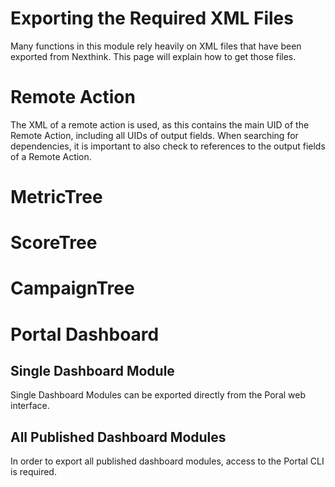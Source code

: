 # Exporting the Required XML Files
Many functions in this module rely heavily on XML files that have been exported from Nexthink. This page will explain how to get those files.

# Remote Action
The XML of a remote action is used, as this contains the main UID of the Remote Action, including all UIDs of output fields. When searching for dependencies, it is important to also check to references to the output fields of a Remote Action.


# MetricTree



# ScoreTree



# CampaignTree



# Portal Dashboard
## Single Dashboard Module
Single Dashboard Modules can be exported directly from the Poral web interface.

## All Published Dashboard Modules
In order to export all published dashboard modules, access to the Portal CLI is required.